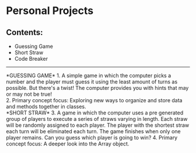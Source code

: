 # Personal Projects
## Contents:
- Guessing Game
- Short Straw 
- Code Breaker
<hr>
*GUESSING GAME*
1. A simple game in which the computer picks a number and the player must guess it using the least amount of turns as possible. But there's a twist! The computer provides you with hints that may or may not be true!<br>
2. Primary concept focus: Exploring new ways to organize and store data and methods together in classes.
<br>
*SHORT STRAW*
3. A game in which the computer uses a pre generated group of players to execute a series of straws varying in length. Each straw will be randomly assigned to each player. The player with the shortest straw each turn will be eliminated each turn. The game finishes when only one player remains. Can you guess which player is going to win?
4. Primary concept focus: A deeper look into the Array object.
